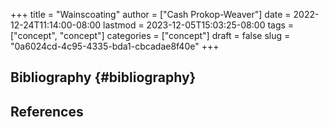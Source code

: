+++
title = "Wainscoating"
author = ["Cash Prokop-Weaver"]
date = 2022-12-24T11:14:00-08:00
lastmod = 2023-12-05T15:03:25-08:00
tags = ["concept", "concept"]
categories = ["concept"]
draft = false
slug = "0a6024cd-4c95-4335-bda1-cbcadae8f40e"
+++

## Bibliography {#bibliography}

## References

<style>.csl-entry{text-indent: -1.5em; margin-left: 1.5em;}</style><div class="csl-bib-body">
</div>
